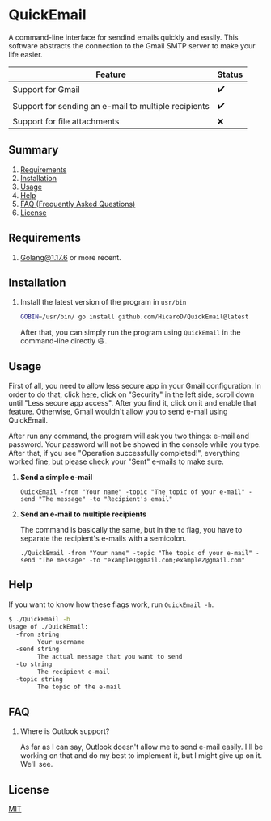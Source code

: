 # QuickEmail
A command-line interface for sendind emails quickly and easily. This software abstracts the connection to the Gmail SMTP server to make your life easier.

| Feature                                                  | Status             |
|----------------------------------------------------------|--------------------|
| Support for Gmail                                        | :heavy_check_mark: |
| Support for sending an e-mail to multiple recipients     | :heavy_check_mark: |
| Support for file attachments                             | :x:                |


## Summary
1. [Requirements](#requirements)
2. [Installation](#installation)
3. [Usage](#usage)
4. [Help](#help)
5. [FAQ (Frequently Asked Questions)](#faq)
6. [License](#license)


## Requirements

1. [Golang@1.17.6](https://go.dev/dl/) or more recent.

## Installation

1. Install the latest version of the program in `usr/bin`

    ```bash
    GOBIN=/usr/bin/ go install github.com/HicaroD/QuickEmail@latest
    ```

    After that, you can simply run the program using `QuickEmail` in the command-line directly :smiley:.

## Usage

First of all, you need to allow less secure app in your Gmail configuration. In order to do that, click [here](https://myaccount.google.com/), click on "Security" in the left side, scroll down until "Less secure app access". After you find it, click on it and enable that feature. Otherwise, Gmail wouldn't allow you to send e-mail using QuickEmail. 

After run any command, the program will ask you two things: e-mail and password. Your password will not be showed in the console while you type. After that, if you see "Operation successfully completed!", everything worked fine, but please check your "Sent" e-mails to make sure.

1. **Send a simple e-mail**

    ```
    QuickEmail -from "Your name" -topic "The topic of your e-mail" -send "The message" -to "Recipient's email"
    ```

2. **Send an e-mail to multiple recipients**

    The command is basically the same, but in the `to` flag, you have to separate the recipient's e-mails with a semicolon.

    ```
    ./QuickEmail -from "Your name" -topic "The topic of your e-mail" -send "The message" -to "example1@gmail.com;example2@gmail.com"
    ```

## Help

If you want to know how these flags work, run `QuickEmail -h`.

```bash
$ ./QuickEmail -h
Usage of ./QuickEmail:
  -from string
    	Your username
  -send string
    	The actual message that you want to send
  -to string
    	The recipient e-mail
  -topic string
    	The topic of the e-mail
```

## FAQ

1. Where is Outlook support?

    As far as I can say, Outlook doesn't allow me to send e-mail easily. I'll be working on that and do my best to implement it, but I might give up on it. We'll see.

## License
[MIT](./LICENSE)
